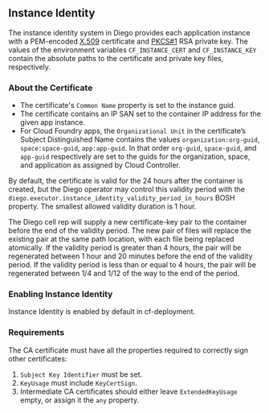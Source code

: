 ## Instance Identity

The instance identity system in Diego provides each application instance with a PEM-encoded
[X.509](https://tools.ietf.org/html/rfc5280) certificate and [PKCS#1](https://tools.ietf.org/html/rfc3447) RSA private key.  The values of the environment variables `CF_INSTANCE_CERT` and `CF_INSTANCE_KEY` contain the absolute paths to the certificate and private key files, respectively.


### About the Certificate

- The certificate's `Common Name` property is set to the instance guid.
- The certificate contains an IP SAN set to the container IP address for the given app instance.
- For Cloud Foundry apps, the `Organizational Unit` in the certificate’s Subject Distinguished Name contains the values `organization:org-guid`, `space:space-guid`, `app:app-guid`. In that order `org-guid`, `space-guid`, and `app-guid` respectively are set to the guids for the organization, space, and application as assigned by Cloud Controller.

By default, the certificate is valid for the 24 hours after the container is created, but the Diego operator may control this validity period with the `diego.executor.instance_identity_validity_period_in_hours` BOSH property. The smallest allowed validity duration is 1 hour.

The Diego cell rep will supply a new certificate-key pair to the container before the end of the validity period. The new pair of files will replace the existing pair at the same path location, with each file being replaced atomically. If the validity period is greater than 4 hours, the pair will be regenerated between 1 hour and 20 minutes before the end of the validity period. If the validity period is less than or equal to 4 hours, the pair will be regenerated between 1/4 and 1/12 of the way to the end of the period.


### Enabling Instance Identity

Instance Identity is enabled by default in cf-deployment.


### Requirements

The CA certificate must have all the properties required to correctly sign other certificates:

1. `Subject Key Identifier` must be set.
2. `KeyUsage` must include `KeyCertSign`.
3. Intermediate CA certificates should either leave `ExtendedKeyUsage` empty, or assign it the `any` property.
